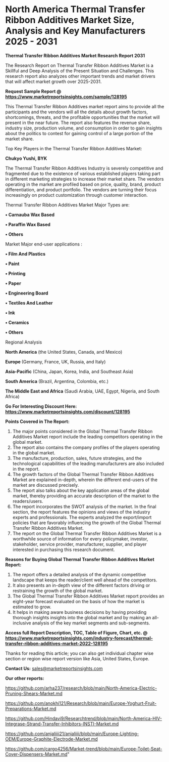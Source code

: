 # North America Thermal Transfer Ribbon Additives Market Size, Analysis and Key Manufacturers 2025 - 2031

<strong>Thermal Transfer Ribbon Additives Market Research Report 2031</strong>

The Research Report on Thermal Transfer Ribbon Additives Market is a Skillful and Deep Analysis of the Present Situation and Challenges. This research report also analyzes other important trends and market drivers that will affect market growth over 2025-2031.

<strong>Request Sample Report @ <a href=https://www.marketreportsinsights.com/sample/128195>https://www.marketreportsinsights.com/sample/128195</a></strong>

This Thermal Transfer Ribbon Additives market report aims to provide all the participants and the vendors will all the details about growth factors, shortcomings, threats, and the profitable opportunities that the market will present in the near future. The report also features the revenue share, industry size, production volume, and consumption in order to gain insights about the politics to contest for gaining control of a large portion of the market share.

Top Key Players in the Thermal Transfer Ribbon Additives Market:

<strong>Chukyo Yushi, BYK</strong>

The Thermal Transfer Ribbon Additives Industry is severely competitive and fragmented due to the existence of various established players taking part in different marketing strategies to increase their market share. The vendors operating in the market are profiled based on price, quality, brand, product differentiation, and product portfolio. The vendors are turning their focus increasingly on product customization through customer interaction.

Thermal Transfer Ribbon Additives Market Major Types are:

<strong>• Carnauba Wax Based

• Paraffin Wax Based

• Others</strong>

Market Major end-user applications :

<strong>• Film And Plastics

• Paint

• Printing

• Paper

• Engineering Board

• Textiles And Leather

• Ink

• Ceramics

• Others</strong>

Regional Analysis

</u><strong><b>North America</b></strong> (the United States, Canada, and Mexico)

<strong><b>Europe </b></strong>(Germany, France, UK, Russia, and Italy)

<strong><b>Asia-Pacific</b></strong> (China, Japan, Korea, India, and Southeast Asia)

<strong><b>South America</b></strong> (Brazil, Argentina, Colombia, etc.)

<strong><b>The Middle East and Africa</b></strong> (Saudi Arabia, UAE, Egypt, Nigeria, and South Africa)

<strong>Go For Interesting Discount Here: <a href=https://www.marketreportsinsights.com/discount/128195>https://www.marketreportsinsights.com/discount/128195</a></strong>

<strong>Points Covered in The Report:</strong>
<ol>
  <li>The major points considered in the Global Thermal Transfer Ribbon Additives Market report include the leading competitors operating in the global market.</li>
  <li>The report also contains the company profiles of the players operating in the global market.</li>
  <li>The manufacture, production, sales, future strategies, and the technological capabilities of the leading manufacturers are also included in the report.</li>
  <li>The growth factors of the Global Thermal Transfer Ribbon Additives Market are explained in-depth, wherein the different end-users of the market are discussed precisely.</li>
  <li>The report also talks about the key application areas of the global market, thereby providing an accurate description of the market to the readers/users.</li>
  <li>The report incorporates the SWOT analysis of the market. In the final section, the report features the opinions and views of the industry experts and professionals. The experts analyzed the export/import policies that are favorably influencing the growth of the Global Thermal Transfer Ribbon Additives Market.</li>
  <li>The report on the Global Thermal Transfer Ribbon Additives Market is a worthwhile source of information for every policymaker, investor, stakeholder, service provider, manufacturer, supplier, and player interested in purchasing this research document.</li>
</ol>
<strong>Reasons for Buying Global Thermal Transfer Ribbon Additives Market Report:</strong>

<ol>
  <li>The report offers a detailed analysis of the dynamic competitive landscape that keeps the reader/client well ahead of the competitors.</li>
  <li>It also presents an in-depth view of the different factors driving or restraining the growth of the global market.</li>
  <li>The Global Thermal Transfer Ribbon Additives Market report provides an eight-year forecast evaluated on the basis of how the market is estimated to grow.</li>
  <li>It helps in making aware business decisions by having providing thorough insights insights into the global market and by making an all-inclusive analysis of the key market segments and sub-segments.</li>
</ol>
<strong>Access full Report Description, TOC, Table of Figure, Chart, etc. @ <a href=https://www.marketreportsinsights.com/industry-forecast/thermal-transfer-ribbon-additives-market-2022-128195>https://www.marketreportsinsights.com/industry-forecast/thermal-transfer-ribbon-additives-market-2022-128195</a></strong>


Thanks for reading this article; you can also get individual chapter wise section or region wise report version like Asia, United States, Europe.

<strong>Contact Us:</strong>
sales@marketreportsinsights.com

<strong>Our other reports:</strong>

<a href=https://github.com/arha237/research/blob/main/North-America-Electric-Pruning-Shears-Market.md>https://github.com/arha237/research/blob/main/North-America-Electric-Pruning-Shears-Market.md</a>

<a href=https://github.com/anokhi121/Research/blob/main/Europe-Yoghurt-Fruit-Preparations-Market.md>https://github.com/anokhi121/Research/blob/main/Europe-Yoghurt-Fruit-Preparations-Market.md</a>

<a href=https://github.com/Hindavi9/Researchtrend/blob/main/North-America-HIV-Integrase-Strand-Transfer-Inhibitors-INSTI-Market.md>https://github.com/Hindavi9/Researchtrend/blob/main/North-America-HIV-Integrase-Strand-Transfer-Inhibitors-INSTI-Market.md</a>

<a href=https://github.com/anjaliiii21/anjaliiii/blob/main/Europe-Lighting-OEM/Europe-Graphite-Electrode-Market.md>https://github.com/anjaliiii21/anjaliiii/blob/main/Europe-Lighting-OEM/Europe-Graphite-Electrode-Market.md</a>

<a href=https://github.com/cargo4256/Market-trend/blob/main/Europe-Toilet-Seat-Cover-Dispensers-Market.md>https://github.com/cargo4256/Market-trend/blob/main/Europe-Toilet-Seat-Cover-Dispensers-Market.md</a>"
